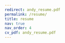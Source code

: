 ```yaml
---
redirect: andy_resume.pdf
permalink: /resume/
title: resume
nav: true
nav_order: 4
cv_pdf: andy_resume.pdf
---
```

